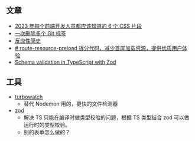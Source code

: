 ## 文章
- [2023 年每个前端开发人员都应该知道的 6 个 CSS 片段](https://web.dev/6-css-snippets-every-front-end-developer-should-know-in-2023/)
- [一次删除多个 Git 标签](https://rafaelcamargo.com/blog/deleting-multiple-git-tags-at-once/)
- [反应性简史](https://www.builder.io/blog/history-of-reactivity)
- [# route-resource-preload 拆分代码，减少首屏加载资源，提供优质用户体验](https://juejin.cn/post/7212878846289936443)
- [Schema validation in TypeScript with Zod](https://blog.logrocket.com/schema-validation-typescript-zod/)

## 工具
- [turbowatch](https://github.com/gajus/turbowatch/)
	- 替代 Nodemon 用的，更快的文件检测器
- [zod](https://github.com/colinhacks/zod)
	- 解决 TS 只能在编译时做类型校验的问题，根据 TS 类型结合 zod 可以做运行时的类型校验。
	- 别的表单怎么做的？